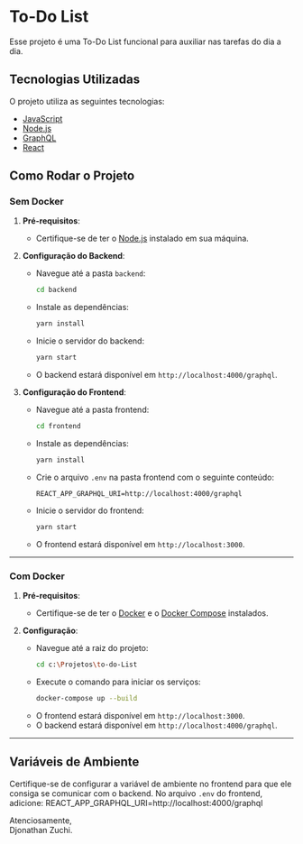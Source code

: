 # To-Do List

Esse projeto é uma To-Do List funcional para auxiliar nas tarefas do dia a dia.

## Tecnologias Utilizadas

O projeto utiliza as seguintes tecnologias:

- [JavaScript](https://developer.mozilla.org/en-US/docs/Web/JavaScript)
- [Node.js](https://nodejs.org/en/docs)
- [GraphQL](https://graphql.org/)
- [React](https://react.dev/)

## Como Rodar o Projeto

### Sem Docker

1. **Pré-requisitos**:

   - Certifique-se de ter o [Node.js](https://nodejs.org/en/download) instalado em sua máquina.

2. **Configuração do Backend**:

   - Navegue até a pasta `backend`:
     ```bash
     cd backend
     ```
   - Instale as dependências:
     ```bash
     yarn install
     ```
   - Inicie o servidor do backend:
     ```bash
     yarn start
     ```
   - O backend estará disponível em `http://localhost:4000/graphql`.

3. **Configuração do Frontend**:

   - Navegue até a pasta frontend:
     ```bash
     cd frontend
     ```
   - Instale as dependências:
     ```bash
     yarn install
     ```
   - Crie o arquivo `.env` na pasta frontend com o seguinte conteúdo:
     ```
     REACT_APP_GRAPHQL_URI=http://localhost:4000/graphql
     ```
   - Inicie o servidor do frontend:
     ```bash
     yarn start
     ```
   - O frontend estará disponível em `http://localhost:3000`.

---

### Com Docker

1. **Pré-requisitos**:

   - Certifique-se de ter o [Docker](https://www.docker.com/) e o [Docker Compose](https://docs.docker.com/compose/) instalados.

2. **Configuração**:
   - Navegue até a raiz do projeto:
     ```bash
     cd c:\Projetos\to-do-List
     ```
   - Execute o comando para iniciar os serviços:
     ```bash
     docker-compose up --build
     ```
   - O frontend estará disponível em `http://localhost:3000`.
   - O backend estará disponível em `http://localhost:4000/graphql`.

---

## Variáveis de Ambiente

Certifique-se de configurar a variável de ambiente no frontend para que ele consiga se comunicar com o backend. No arquivo `.env` do frontend, adicione:
REACT_APP_GRAPHQL_URI=http://localhost:4000/graphql

Atenciosamente,  
Djonathan Zuchi.

